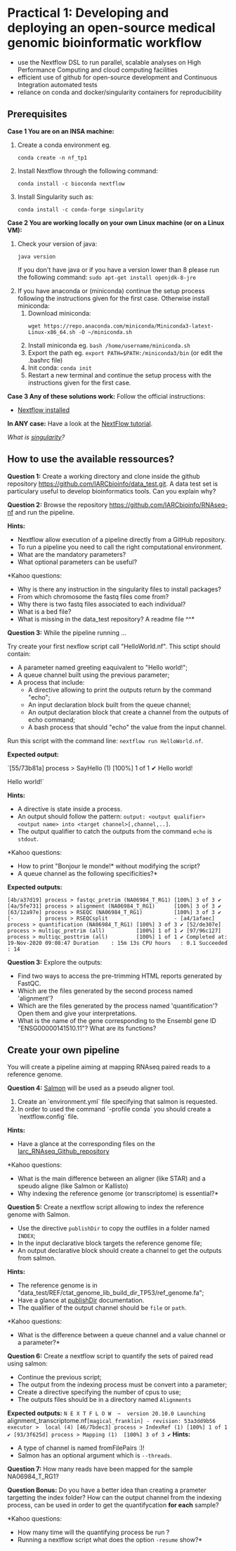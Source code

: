 # Practical 1: Developing and deploying an open-source medical genomic bioinformatic workflow

- use the Nextflow DSL to run parallel, scalable analyses on High Performance Computing and cloud computing facilities
- efficient use of github for open-source development and Continuous Integration automated tests
- reliance on conda and docker/singularity containers for reproducibility

## Prerequisites
**Case 1 You are on an INSA machine:**
<ol>
<li> Create a conda environment eg. 
    
`conda create -n nf_tp1`

<li> Install Nextflow through the following command: 
        
`conda install -c bioconda nextflow`

<li> Install Singularity such as:

`conda install -c conda-forge singularity`
</ol>


**Case 2 You are working locally on your own Linux machine (or on a Linux VM):**
<ol>
<li> Check your version of java:

`java version`

If you don't have java or if you have a version lower than 8 please run the following command: `sudo apt-get install openjdk-8-jre`

<li> If you have anaconda or (miniconda) continue the setup process following the instructions given for the first case.
    Otherwise install miniconda:
    <ol>
    <li>Download miniconda:

`wget https://repo.anaconda.com/miniconda/Miniconda3-latest-Linux-x86_64.sh -O ~/miniconda.sh`
    <li> Install miniconda eg. 
`bash /home/username/miniconda.sh`
    <li> Export the path eg. `export PATH=$PATH:/miniconda3/bin` (or edit the .bashrc file)
    <li> Init conda: `conda init`
    <li> Restart a new terminal and continue the setup process with the instructions given for the first case.
    </ol>
</ol>

**Case 3 Any of these solutions work:**
Follow the official instructions:
- [Nextflow installed](https://www.nextflow.io/docs/latest/getstarted.html)

**In ANY case:**
Have a look at the [NextFlow tutorial](https://seqera.io/training/). 

*What is [singularity](https://sylabs.io/guides/3.6/user-guide/)?*

## How to use the available ressources?

**Question 1:** Create a working directory and clone inside the github repository https://github.com/IARCbioinfo/data_test.git. A data test set is particulary useful to develop bioinformatics tools. Can you explain why? 

**Question 2:** Browse the repository https://github.com/IARCbioinfo/RNAseq-nf and run the pipeline.

**Hints:** 
- Nextflow allow execution of a pipeline directly from a GitHub repository.
- To run a pipeline you need to call the right computational environment.
- What are the mandatory parameters?
- What optional parameters can be useful?

*Kahoo questions:

- Why is there any instruction in the singularity files to install packages?
- From which chromosome the fastq files come from?
- Why there is two fastq files associated to each individual?
- What is a bed file?
- What is missing in the data_test repository? A readme file ^^*

**Question 3:** While the pipeline running ...

Try create your first nexflow script call "HelloWorld.nf". This sctipt should contain:
- A parameter named greeting eaquivalent to "Hello world!";
- A queue channel built using the previous parameter;
- A process that include:
    + A directive allowing to print the outputs return by the command "echo";
    + An input declaration block built from the queue channel;
    + An output declaration block that create a channel from the outputs of echo command;
    + A bash process that should "echo" the value from the input channel.

Run this script with the command line: `nextflow run HelloWorld.nf`. 

**Expected output:**

`[55/73b81a] process > SayHello (1) [100%] 1 of 1 ✔
Hello world!

Hello world!`

**Hints:**
- A directive is state inside a process.
- An output should follow the pattern:
`output: <output qualifier> <output name> into <target channel>[,channel,..]`.
- The output qualifier to catch the outputs from the command `echo` is `stdout`.

*Kahoo questions:
- How to print "Bonjour le monde!* without modifying the script?
- A queue channel as the following specificities?*

**Expected outputs:**

`[4b/a37d19] process > fastqc_pretrim (NA06984_T_RG1) [100%] 3 of 3 ✔
[4a/5fe731] process > alignment (NA06984_T_RG1)      [100%] 3 of 3 ✔
[63/12a97e] process > RSEQC (NA06984_T_RG1)          [100%] 3 of 3 ✔
[-        ] process > RSEQCsplit                     -
[a4/1afaec] process > quantification (NA06984_T_RG1) [100%] 3 of 3 ✔
[52/de307e] process > multiqc_pretrim (all)          [100%] 1 of 1 ✔
[97/96c127] process > multiqc_posttrim (all)         [100%] 1 of 1 ✔
Completed at: 19-Nov-2020 09:08:47
Duration    : 15m 13s
CPU hours   : 0.1
Succeeded   : 14`

**Question 3:** Explore the outputs:
- Find two ways to access the pre-trimming HTML reports generated by FastQC.
- Which are the files generated by the second process named 'alignment'? 
- Which are the files generated by the process named 'quantification'? Open them and give your interpretations.
- What is the name of the gene corresponding to the Ensembl gene ID "ENSG00000141510.11"? What are its functions?

## Create your own pipeline
You will create a pipeline aiming at mapping RNAseq paired reads to a reference genome.

**Question 4:** [Salmon](https://salmon.readthedocs.io/en/latest/) will be used as a pseudo aligner tool.
<ol>
<li> Create an `environment.yml` file specifying that salmon is requested. 
<li> In order to used the command `-profile conda` you should create a `nextflow.config` file.
</ol>

**Hints:**
- Have a glance at the corresponding files on the [Iarc_RNAseq_Github_repository](https://github.com/IARCbioinfo/RNAseq-nf)

*Kahoo questions:

- What is the main difference between an aligner (like STAR) and a speudo aligne (like Salmon or Kallisto)
- Why indexing the reference genome (or transcriptome) is essential?*

**Question 5:** Create a nextflow script allowing to index the reference genome with Salmon.
- Use the directive `publishDir` to copy the outfiles in a folder named `INDEX`;
- In the input declarative block targets the reference genome file;
- An output declarative block should create a channel to get the outputs from salmon.

**Hints:**
- The reference genome is in "data_test/REF/ctat_genome_lib_build_dir_TP53/ref_genome.fa";
- Have a glance at [publishDir](https://www.nextflow.io/docs/latest/process.html#publishdir) documentation.
- The qualifier of the output channel should be `file` or `path`.

*Kahoo questions:
- What is the difference between a queue channel and a value channel or a parameter?*

**Question 6:** Create a nextflow script to quantify the sets of paired read using salmon:
- Continue the previous script;
- The output from the indexing process must be convert into a parameter;
- Create a directive specifying the number of cpus to use;
- The outputs files should be in a directory named `Alignments`

**Expected outputs:**
`N E X T F L O W  ~  version 20.10.0
Launching `alignment_transcriptome.nf` [magical_franklin] - revision: 53a3dd9b56
executor >  local (4)
[46/7bdec3] process > IndexRef (1) [100%] 1 of 1 ✔
[93/3f625d] process > Mapping (1)  [100%] 3 of 3 ✔
`
**Hints:**
- A type of channel is named fromFilePairs :)!
- Salmon has an optional argument which is `--threads`.

**Question 7:** How many reads have been mapped for the sample NA06984_T_RG1?

**Question Bonus:**
Do you have a better idea than creating a prameter targetting the index folder? How can the output channel from the indexing process, can be used in order to get the quantifycation **for each** sample?


*Kahoo questions:
- How many time will the quantifying process be run ?
- Running a nextflow script what does the option `-resume` show?*

